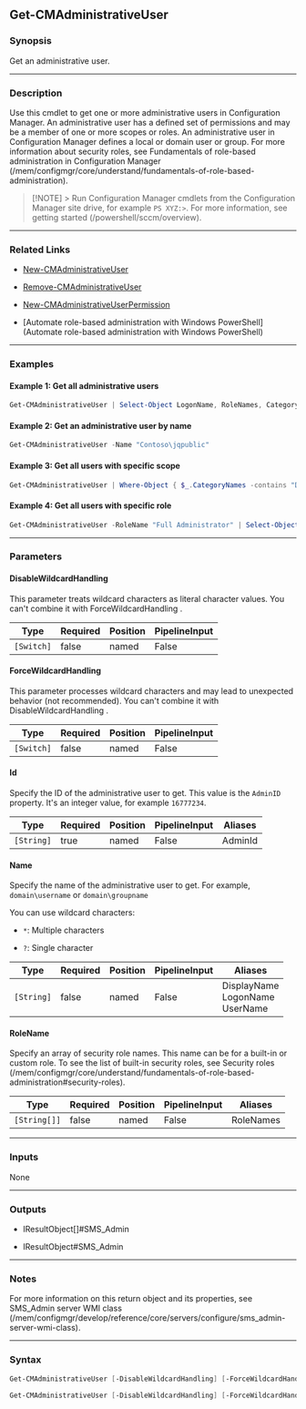 Get-CMAdministrativeUser
------------------------




### Synopsis
Get an administrative user.



---


### Description

Use this cmdlet to get one or more administrative users in Configuration Manager. An administrative user has a defined set of permissions and may be a member of one or more scopes or roles. An administrative user in Configuration Manager defines a local or domain user or group. For more information about security roles, see Fundamentals of role-based administration in Configuration Manager (/mem/configmgr/core/understand/fundamentals-of-role-based-administration).



> [!NOTE] > Run Configuration Manager cmdlets from the Configuration Manager site drive, for example `PS XYZ:>`. For more information, see getting started (/powershell/sccm/overview).



---


### Related Links
* [New-CMAdministrativeUser](New-CMAdministrativeUser)



* [Remove-CMAdministrativeUser](Remove-CMAdministrativeUser)



* [New-CMAdministrativeUserPermission](New-CMAdministrativeUserPermission)



* [Automate role-based administration with Windows PowerShell](Automate role-based administration with Windows PowerShell)





---


### Examples
#### Example 1: Get all administrative users
```PowerShell
Get-CMAdministrativeUser | Select-Object LogonName, RoleNames, CategoryNames, CollectionNames
```

#### Example 2: Get an administrative user by name
```PowerShell
Get-CMAdministrativeUser -Name "Contoso\jqpublic"
```

#### Example 3: Get all users with specific scope
```PowerShell
Get-CMAdministrativeUser | Where-Object { $_.CategoryNames -contains "Default" } | Select-Object LogonName
```

#### Example 4: Get all users with specific role
```PowerShell
Get-CMAdministrativeUser -RoleName "Full Administrator" | Select-Object LogonName
```



---


### Parameters
#### **DisableWildcardHandling**

This parameter treats wildcard characters as literal character values. You can't combine it with ForceWildcardHandling .






|Type      |Required|Position|PipelineInput|
|----------|--------|--------|-------------|
|`[Switch]`|false   |named   |False        |



#### **ForceWildcardHandling**

This parameter processes wildcard characters and may lead to unexpected behavior (not recommended). You can't combine it with DisableWildcardHandling .






|Type      |Required|Position|PipelineInput|
|----------|--------|--------|-------------|
|`[Switch]`|false   |named   |False        |



#### **Id**

Specify the ID of the administrative user to get. This value is the `AdminID` property. It's an integer value, for example `16777234`.






|Type      |Required|Position|PipelineInput|Aliases|
|----------|--------|--------|-------------|-------|
|`[String]`|true    |named   |False        |AdminId|



#### **Name**

Specify the name of the administrative user to get. For example, `domain\username` or `domain\groupname`


You can use wildcard characters:


* `*`: Multiple characters


* `?`: Single character






|Type      |Required|Position|PipelineInput|Aliases                               |
|----------|--------|--------|-------------|--------------------------------------|
|`[String]`|false   |named   |False        |DisplayName<br/>LogonName<br/>UserName|



#### **RoleName**

Specify an array of security role names. This name can be for a built-in or custom role. To see the list of built-in security roles, see Security roles (/mem/configmgr/core/understand/fundamentals-of-role-based-administration#security-roles).






|Type        |Required|Position|PipelineInput|Aliases  |
|------------|--------|--------|-------------|---------|
|`[String[]]`|false   |named   |False        |RoleNames|





---


### Inputs
None





---


### Outputs
* IResultObject[]#SMS_Admin


* IResultObject#SMS_Admin






---


### Notes
For more information on this return object and its properties, see SMS_Admin server WMI class (/mem/configmgr/develop/reference/core/servers/configure/sms_admin-server-wmi-class).



---


### Syntax
```PowerShell
Get-CMAdministrativeUser [-DisableWildcardHandling] [-ForceWildcardHandling] -Id <String> [-RoleName <String[]>] [<CommonParameters>]
```
```PowerShell
Get-CMAdministrativeUser [-DisableWildcardHandling] [-ForceWildcardHandling] [-Name <String>] [-RoleName <String[]>] [<CommonParameters>]
```
